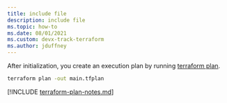 ```yaml
---
title: include file
description: include file
ms.topic: how-to
ms.date: 08/01/2021
ms.custom: devx-track-terraform
ms.author: jduffney
---
```


After initialization, you create an execution plan by running [terraform plan](https://www.terraform.io/docs/commands/plan.html).

```cmd
terraform plan -out main.tfplan
```

[!INCLUDE [terraform-plan-notes.md](terraform-plan-notes.md)]